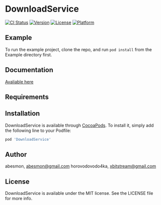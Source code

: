 # DownloadService

[![CI Status](https://img.shields.io/travis/abesmon/DownloadService.svg?style=flat)](https://travis-ci.org/abesmon/DownloadService)
[![Version](https://img.shields.io/cocoapods/v/DownloadService.svg?style=flat)](https://cocoapods.org/pods/DownloadService)
[![License](https://img.shields.io/cocoapods/l/DownloadService.svg?style=flat)](https://cocoapods.org/pods/DownloadService)
[![Platform](https://img.shields.io/cocoapods/p/DownloadService.svg?style=flat)](https://cocoapods.org/pods/DownloadService)

## Example

To run the example project, clone the repo, and run `pod install` from the Example directory first.

## Documentation
[Avaliable here](https://syrupmg.github.io/DownloadService/)

## Requirements

## Installation

DownloadService is available through [CocoaPods](https://cocoapods.org). To install
it, simply add the following line to your Podfile:

```ruby
pod 'DownloadService'
```

## Author

abesmon, abesmon@gmail.com
horovodovodo4ka, xbitstream@gmail.com

## License

DownloadService is available under the MIT license. See the LICENSE file for more info.
